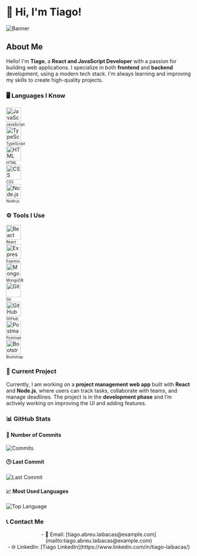 <div>

# 👋 Hi, I'm Tiago!

![Banner](https://your-image-url.com) <!-- Replace with your image URL -->

## About Me

Hello! I'm **Tiago**, a **React and JavaScript Developer** with a passion for building web applications. I specialize in both **frontend** and **backend** development, using a modern tech stack. I'm always learning and improving my skills to create high-quality projects.

### 🖥️ Languages I Know
<div>
  <div>
    <img src="https://cdn.jsdelivr.net/gh/devicons/devicon@latest/icons/javascript/javascript-original.svg" alt="JavaScript" width="40" /><br>
    <span style="font-size: 10px;">JavaScript</span>
  </div>
  <div>
    <img src="https://cdn.jsdelivr.net/gh/devicons/devicon@latest/icons/typescript/typescript-original.svg" alt="TypeScript" width="40" /><br>
    <span style="font-size: 10px;">TypeScript</span>
  </div>
  <div>
    <img src="https://cdn.jsdelivr.net/gh/devicons/devicon@latest/icons/html5/html5-original-wordmark.svg" alt="HTML" width="40" /><br>
    <span style="font-size: 10px;">HTML</span>
  </div>
  <div>
    <img src="https://cdn.jsdelivr.net/gh/devicons/devicon@latest/icons/css3/css3-original-wordmark.svg" alt="CSS" width="40" /><br>
    <span style="font-size: 10px;">CSS</span>
  </div>
  <div>
    <img src="https://cdn.jsdelivr.net/gh/devicons/devicon@latest/icons/nodejs/nodejs-original-wordmark.svg" alt="Node.js" width="40" /><br>
    <span style="font-size: 10px;">Node.js</span>
  </div>
</div>

### ⚙️ Tools I Use
<div>
  <div>
    <img src="https://cdn.jsdelivr.net/gh/devicons/devicon@latest/icons/react/react-original-wordmark.svg" alt="React" width="40" /><br>
    <span style="font-size: 10px;">React</span>
  </div>
  <div>
    <img src="https://cdn.jsdelivr.net/gh/devicons/devicon@latest/icons/express/express-original-wordmark.svg" alt="Express" width="40" /><br>
    <span style="font-size: 10px;">Express</span>
  </div>
  <div>
    <img src="https://cdn.jsdelivr.net/gh/devicons/devicon@latest/icons/mongodb/mongodb-original-wordmark.svg" alt="MongoDB" width="40" /><br>
    <span style="font-size: 10px;">MongoDB</span>
  </div>
  <div>
    <img src="https://cdn.jsdelivr.net/gh/devicons/devicon@latest/icons/git/git-original-wordmark.svg" alt="Git" width="40" /><br>
    <span style="font-size: 10px;">Git</span>
  </div>
  <div>
    <img src="https://cdn.jsdelivr.net/gh/devicons/devicon@latest/icons/github/github-original-wordmark.svg" alt="GitHub" width="40" /><br>
    <span style="font-size: 10px;">GitHub</span>
  </div>
  <div>
    <img src="https://cdn.jsdelivr.net/gh/devicons/devicon@latest/icons/postman/postman-original-wordmark.svg" alt="Postman" width="40" /><br>
    <span style="font-size: 10px;">Postman</span>
  </div>
  <div>
    <img src="https://cdn.jsdelivr.net/gh/devicons/devicon@latest/icons/bootstrap/bootstrap-original-wordmark.svg" alt="Bootstrap" width="40" /><br>
    <span style="font-size: 10px;">Bootstrap</span>
  </div>
</div>

### 🚀 Current Project

Currently, I am working on a **project management web app** built with **React** and **Node.js**, where users can track tasks, collaborate with teams, and manage deadlines. The project is in the **development phase** and I’m actively working on improving the UI and adding features.

### 📊 GitHub Stats

#### 📅 Number of Commits

![Commits](https://img.shields.io/github/commit-activity/m/tiago-laibacas/your-repo?style=flat-square)

#### 🕒 Last Commit

![Last Commit](https://img.shields.io/github/last-commit/tiago-laibacas/your-repo?style=flat-square)

#### 📈 Most Used Languages

![Top Language](https://img.shields.io/github/languages/top/tiago-laibacas/your-repo?style=flat-square)

### 📞 Contact Me

<p align="center">
  - 📧 Email: [tiago.abreu.laibacas@example.com](mailto:tiago.abreu.laibacas@example.com)<br>
  - 🌐 LinkedIn: [Tiago LinkedIn](https://www.linkedin.com/in/tiago-laibacas/)<br>
</p>

</div>
